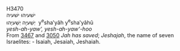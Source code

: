 <body>
  <p>H3470<br>  ישׁעיהוּ    ישׁעיה  <br> יְשַׁעיָה  יְשַׁעיָהוּ  ‎  y<sup>e</sup>sha‛yâh  y<sup>e</sup>sha‛yâhû  <br><i>yesh-ah-yaw‘,</i> <i>yesh-ah-yaw‘-hoo </i><br>From <a href="h3467.htm">3467</a> and <a href="h3050.htm">3050</a>  <i>Jah</i> <i>has</i> <i>saved</i>; <i>Jeshajah</i>, the name of seven Israelites: - Isaiah, Jesaiah, Jeshaiah.<br></p>
 </body>